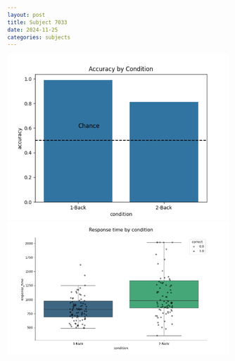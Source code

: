 ```yaml
---
layout: post
title: Subject 7033
date: 2024-11-25
categories: subjects
---
```


![](data/7033/run-10/7033_ATS_acc.png)
![](data/7033/run-10/7033_ATS_rt.png)
